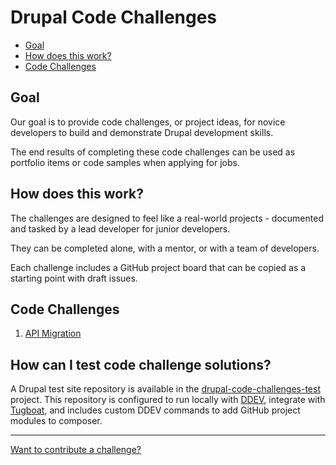 # Drupal Code Challenges

- [Goal](#goal)
- [How does this work?](#how-does-this-work)
- [Code Challenges](#code-challenges)

## Goal
Our goal is to provide code challenges, or project ideas, for novice developers to build and demonstrate Drupal development skills.

The end results of completing these code challenges can be used as portfolio items or code samples when applying for jobs.

## How does this work?
The challenges are designed to feel like a real-world projects - documented and tasked by a lead developer for junior developers.

They can be completed alone, with a mentor, or with a team of developers.

Each challenge includes a GitHub project board that can be copied as a starting point with draft issues.

## Code Challenges
1. [API Migration](api-migration/README.md)

## How can I test code challenge solutions?

A Drupal test site repository is available in the [drupal-code-challenges-test](https://github.com/weekbeforenext/drupal-code-challenges-test) project. This repository is configured to run locally with [DDEV](https://ddev.com/), integrate with [Tugboat](https://www.tugboatqa.com/), and includes custom DDEV commands to add GitHub project modules to composer.

---

[Want to contribute a challenge?](CONTRIBUTING.md)
